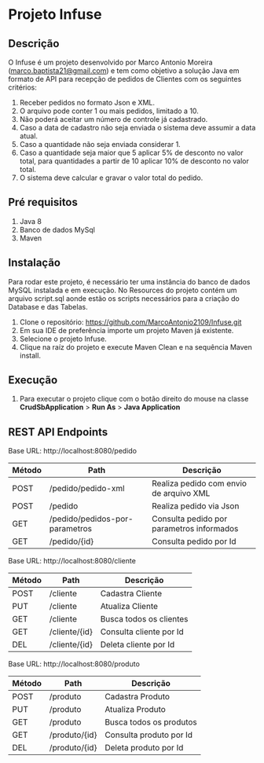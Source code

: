 # Projeto Infuse

## Descrição

O Infuse é um projeto desenvolvido por Marco Antonio Moreira (marco.baptista21@gmail.com) e tem como objetivo a solução Java em formato de API para recepção de pedidos de Clientes com os seguintes critérios:

1. Receber pedidos no formato Json e XML.
2. O arquivo pode conter 1 ou mais pedidos, limitado a 10.
3. Não poderá aceitar um número de controle já cadastrado.
4. Caso a data de cadastro não seja enviada o sistema deve assumir a data atual.
5. Caso a quantidade não seja enviada considerar 1.
6. Caso a quantidade seja maior que 5 aplicar 5% de desconto no valor total, para quantidades a partir de 10 aplicar 10% de desconto no valor total.
7. O sistema deve calcular e gravar o valor total do pedido.

## Pré requisitos

1. Java 8
2. Banco de dados MySql
3. Maven

## Instalação

Para rodar este projeto, é necessário ter uma instância do banco de dados MySQL instalada e em execução. 
No Resources do projeto contém um arquivo script.sql aonde estão os scripts necessários para a criação do Database e das Tabelas.

1. Clone o repositório: https://github.com/MarcoAntonio2109/Infuse.git
2. Em sua IDE de preferência importe um projeto Maven já existente.
3. Selecione o projeto Infuse.
4. Clique na raíz do projeto e execute Maven Clean e na sequência Maven install.

## Execução

1. Para executar o projeto clique com o botão direito do mouse na classe **CrudSbApplication** > **Run As** > **Java Application** 

## REST API Endpoints

Base URL: http://localhost:8080/pedido

|    Método    |    Path    |          Descrição          |
| --------     | --------   | --------                    |
|    POST      | /pedido/pedido-xml     | Realiza pedido com envio de arquivo XML                     |
|    POST      | /pedido     | Realiza pedido via Json                     |
|    GET       | /pedido/pedidos-por-parametros     | Consulta pedido por parametros informados                     |
|    GET       | /pedido/{id}    | Consulta pedido por Id                    |

Base URL: http://localhost:8080/cliente

|    Método    |    Path    |          Descrição          |
| --------     | --------   | --------                    |
|    POST      | /cliente    | Cadastra Cliente                     |
|    PUT      | /cliente     | Atualiza Cliente                     |
|    GET       | /cliente     | Busca todos os clientes                   |
|    GET       | /cliente/{id}    | Consulta cliente por Id                    |
|    DEL       | /cliente/{id}    | Deleta cliente por Id                    |

Base URL: http://localhost:8080/produto

|    Método    |    Path    |          Descrição          |
| --------     | --------   | --------                    |
|    POST      | /produto    | Cadastra Produto                     |
|    PUT      | /produto     | Atualiza Produto                     |
|    GET       | /produto     | Busca todos os produtos                     |
|    GET       | /produto/{id}    | Consulta produto por Id                    |
|    DEL       | /produto/{id}    | Deleta produto por Id                    |

